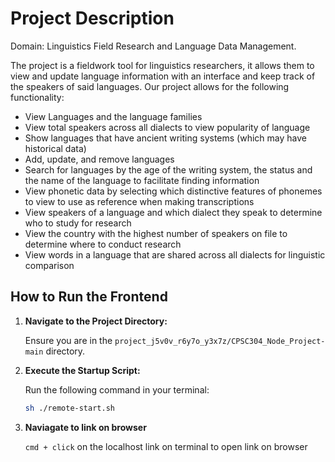 # Project Description
Domain: Linguistics Field Research and Language Data Management.

The project is a fieldwork tool for linguistics researchers, it allows them to view and update language information with an interface and keep track of the speakers of said languages. Our project allows for the following functionality:
- View Languages and the language families
- View total speakers across all dialects to view popularity of language
- Show languages that have ancient writing systems (which may have historical data)
- Add, update, and remove languages
- Search for languages by the age of the writing system, the status and the name of the language to facilitate finding information
- View phonetic data by selecting which distinctive features of phonemes to view to use as reference when making transcriptions
- View speakers of a language and which dialect they speak to determine who to study for research
- View the country with the highest number of speakers on file to determine where to conduct research
- View words in a language that are shared across all dialects for linguistic comparison


## How to Run the Frontend

1. **Navigate to the Project Directory:**

   Ensure you are in the `project_j5v0v_r6y7o_y3x7z/CPSC304_Node_Project-main` directory.

2. **Execute the Startup Script:**

   Run the following command in your terminal:

   ```bash
   sh ./remote-start.sh
   ```
3. **Naviagate to link on browser**

    `cmd + click` on the localhost link on terminal to open link on browser